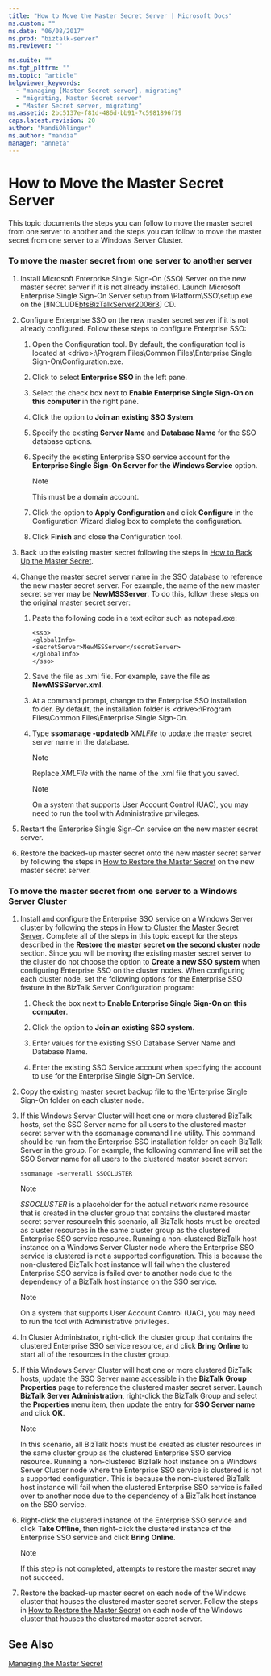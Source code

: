 ```yaml
---
title: "How to Move the Master Secret Server | Microsoft Docs"
ms.custom: ""
ms.date: "06/08/2017"
ms.prod: "biztalk-server"
ms.reviewer: ""

ms.suite: ""
ms.tgt_pltfrm: ""
ms.topic: "article"
helpviewer_keywords: 
  - "managing [Master Secret server], migrating"
  - "migrating, Master Secret server"
  - "Master Secret server, migrating"
ms.assetid: 2bc5137e-f81d-486d-bb91-7c5981896f79
caps.latest.revision: 20
author: "MandiOhlinger"
ms.author: "mandia"
manager: "anneta"
---
```

# How to Move the Master Secret Server
This topic documents the steps you can follow to move the master secret from one server to another and the steps you can follow to move the master secret from one server to a Windows Server Cluster.  
  
### To move the master secret from one server to another server  
  
1.  Install Microsoft Enterprise Single Sign-On (SSO) Server on the new master secret server if it is not already installed. Launch Microsoft Enterprise Single Sign-On Server setup from \Platform\SSO\setup.exe on the [!INCLUDE[btsBizTalkServer2006r3](../includes/btsbiztalkserver2006r3-md.md)] CD.  
  
2.  Configure Enterprise SSO on the new master secret server if it is not already configured. Follow these steps to configure Enterprise SSO:  
  
    1.  Open the Configuration tool. By default, the configuration tool is located at \<drive\>:\Program Files\Common Files\Enterprise Single Sign-On\Configuration.exe.  
  
    2.  Click to select **Enterprise SSO** in the left pane.  
  
    3.  Select the check box next to **Enable Enterprise Single Sign-On on this computer** in the right pane.  
  
    4.  Click the option to **Join an existing SSO System**.  
  
    5.  Specify the existing **Server Name** and **Database Name** for the SSO database options.  
  
    6.  Specify the existing Enterprise SSO service account for the **Enterprise Single Sign-On Server for the Windows Service** option.  
  
        > [!NOTE]
        >  This must be a domain account.  
  
    7.  Click the option to **Apply Configuration** and click **Configure** in the Configuration Wizard dialog box to complete the configuration.  
  
    8.  Click **Finish** and close the Configuration tool.  
  
3.  Back up the existing master secret following the steps in [How to Back Up the Master Secret](../core/how-to-back-up-the-master-secret.md).  
  
4.  Change the master secret server name in the SSO database to reference the new master secret server. For example, the name of the new master secret server may be **NewMSSServer**. To do this, follow these steps on the original master secret server:  
  
    1.  Paste the following code in a text editor such as notepad.exe:  
  
        ```  
        <sso>  
        <globalInfo>  
        <secretServer>NewMSSServer</secretServer>  
        </globalInfo>  
        </sso>  
        ```  
  
    2.  Save the file as .xml file. For example, save the file as **NewMSSServer.xml**.  
  
    3.  At a command prompt, change to the Enterprise SSO installation folder. By default, the installation folder is \<drive\>:\Program Files\Common Files\Enterprise Single Sign-On.  
  
    4.  Type **ssomanage -updatedb** *XMLFile* to update the master secret server name in the database.  
  
        > [!NOTE]
        >  Replace *XMLFile* with the name of the .xml file that you saved.  
  
        > [!NOTE]
        >  On a system that supports User Account Control (UAC), you may need to run the tool with Administrative privileges.  
  
5.  Restart the Enterprise Single Sign-On service on the new master secret server.  
  
6.  Restore the backed-up master secret onto the new master secret server by following the steps in [How to Restore the Master Secret](../core/how-to-restore-the-master-secret.md) on the new master secret server.  
  
### To move the master secret from one server to a Windows Server Cluster  
  
1.  Install and configure the Enterprise SSO service on a Windows Server cluster by following the steps in [How to Cluster the Master Secret Server](../core/how-to-cluster-the-master-secret-server1.md). Complete all of the steps in this topic except for the steps described in the **Restore the master secret on the second cluster node** section. Since you will be moving the existing master secret server to the cluster do not choose the option to **Create a new SSO system** when configuring Enterprise SSO on the cluster nodes. When configuring each cluster node, set the following options for the Enterprise SSO feature in the BizTalk Server Configuration program:  
  
    1.  Check the box next to **Enable Enterprise Single Sign-On on this computer**.  
  
    2.  Click the option to **Join an existing SSO system**.  
  
    3.  Enter values for the existing SSO Database Server Name and Database Name.  
  
    4.  Enter the existing SSO Service account when specifying the account to use for the Enterprise Single Sign-On Service.  
  
2.  Copy the existing master secret backup file to the \Enterprise Single Sign-On folder on each cluster node.  
  
3.  If this Windows Server Cluster will host one or more clustered BizTalk hosts, set the SSO Server name for all users to the clustered master secret server with the ssomanage command line utility. This command should be run from the Enterprise SSO installation folder on each BizTalk Server in the group. For example, the following command line will set the SSO Server name for all users to the clustered master secret server:  
  
    ```  
    ssomanage -serverall SSOCLUSTER  
    ```  
  
    > [!NOTE]
    >  *SSOCLUSTER* is a placeholder for the actual network name resource that is created in the cluster group that contains the clustered master secret server resourceIn this scenario, all BizTalk hosts must be created as cluster resources in the same cluster group as the clustered Enterprise SSO service resource. Running a non-clustered BizTalk host instance on a Windows Server Cluster node where the Enterprise SSO service is clustered is not a supported configuration. This is because the non-clustered BizTalk host instance will fail when the clustered Enterprise SSO service is failed over to another node due to the dependency of a BizTalk host instance on the SSO service.  
  
    > [!NOTE]
    >  On a system that supports User Account Control (UAC), you may need to run the tool with Administrative privileges.  
  
4.  In Cluster Administrator, right-click the cluster group that contains the clustered Enterprise SSO service resource, and click **Bring Online** to start all of the resources in the cluster group.  
  
5.  If this Windows Server Cluster will host one or more clustered BizTalk hosts, update the SSO Server name accessible in the **BizTalk Group Properties** page to reference the clustered master secret server. Launch **BizTalk Server Administration**, right-click the BizTalk Group and select the **Properties** menu item, then update the entry for **SSO Server name** and click **OK**.  
  
    > [!NOTE]
    >  In this scenario, all BizTalk hosts must be created as cluster resources in the same cluster group as the clustered Enterprise SSO service resource. Running a non-clustered BizTalk host instance on a Windows Server Cluster node where the Enterprise SSO service is clustered is not a supported configuration. This is because the non-clustered BizTalk host instance will fail when the clustered Enterprise SSO service is failed over to another node due to the dependency of a BizTalk host instance on the SSO service.  
  
6.  Right-click the clustered instance of the Enterprise SSO service and click **Take Offline**, then right-click the clustered instance of the Enterprise SSO service and click **Bring Online**.  
  
    > [!NOTE]
    >  If this step is not completed, attempts to restore the master secret may not succeed.  
  
7.  Restore the backed-up master secret on each node of the Windows cluster that houses the clustered master secret server. Follow the steps in [How to Restore the Master Secret](../core/how-to-restore-the-master-secret.md) on each node of the Windows cluster that houses the clustered master secret server.  
  
## See Also  
 [Managing the Master Secret](../core/managing-the-master-secret.md)